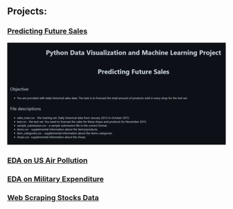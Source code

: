 ## Projects:

<a href="https://github.com/athulyesudas/Edubridge-Data-Analytics/tree/main/Projects/Predicting%20Future%20Sales"><h3>Predicting Future Sales</h3></a>

![alt text](https://github.com/athulyesudas/Edubridge-Data-Analytics/blob/main/Projects/Predicting%20Future%20Sales/Screenshots/predict_future_sales.png?raw=true)

<a href="https://github.com/athulyesudas/Edubridge-Data-Analytics/tree/main/Projects/US%20Air%20Pollution%20EDA%20(Python)"><h3>EDA on US Air Pollution</h3></a>

<a href="https://github.com/athulyesudas/Edubridge-Data-Analytics/tree/main/Projects/Military%20Expenditure%20EDA%20(RStudio)"><h3>EDA on Military Expenditure</h3></a>

<a href="https://github.com/athulyesudas/Edubridge-Data-Analytics/tree/main/Projects/Money%20Control%20-%20Web%20Scraping%20(Python)"><h3>Web Scraping Stocks Data</h3></a>

